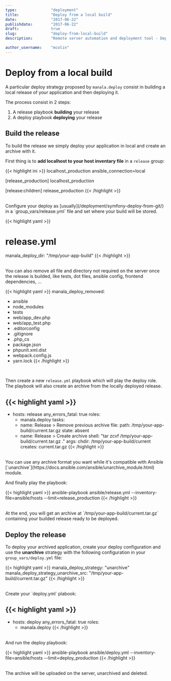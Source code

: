 ```yaml
---
type:               "deployment"
title:              "Deploy from a local build"
date:               "2017-06-22"
publishdate:        "2017-06-22"
draft:              true
slug:               "deploy-from-local-build"
description:        "Remote server automation and deployment tool - Deploy from a local build."

author_username:    "mcolin"
---
```


# Deploy from a local build

A particular deploy strategy proposed by `manala.deploy` consist in building a local release of your application and then deploying it.

The process consist in 2 steps:

1. A release playbook **building** your release
2. A deploy playbook **deploying** your release
 
## Build the release

To build the release we simply deploy your application in local and create an archive with it.

First thing is to **add localhost to your host inventary file** in a `release` group:

{{< highlight ini >}}
localhost_production ansible_connection=local

[release_production]
localhost_production

[release:children]
release_production
{{< /highlight >}}

<br>
Configure your deploy as [usually](/deployment/symfony-deploy-from-git/) in a `group_vars/release.yml` file and set where your build will be stored.

{{< highlight yaml >}}
# release.yml
manala_deploy_dir: "/tmp/your-app-build"
{{< /highlight >}}

<br>
You can also remove all file and directory not required on the server once the release is builded, like tests, dot files, ansible config, frontend dependencies, ...

{{< highlight yaml >}}
manala_deploy_removed:
  - ansible
  - node_modules
  - tests
  - web/app_dev.php
  - web/app_test.php
  - .editorconfig
  - .gitignore
  - .php_cs
  - package.json
  - phpunit.xml.dist
  - webpack.config.js
  - yarn.lock
{{< /highlight >}}

<br>

Then create a new `release.yml` playbook which will play the deploy role. The playbook will also create an archive from the locally deployed release.

{{< highlight yaml >}}
---
- hosts: release
  any_errors_fatal: true
  roles:
    - manala.deploy
  tasks:
    - name: Release > Remove previous archive
      file:
        path: /tmp/your-app-build/current.tar.gz
        state: absent
    - name: Release > Create archive
      shell: "tar zcvf /tmp/your-app-build/current.tar.gz ."
      args:
        chdir: /tmp/your-app-build/current
        creates: current.tar.gz
{{< /highlight >}}

<br>
You can use any archive format you want while it's compatible with Ansible [`unarchive`](https://docs.ansible.com/ansible/unarchive_module.html) module.

And finally play the playbook:

{{< highlight yaml >}}
ansible-playbook ansible/release.yml --inventory-file=ansible/hosts --limit=release_production
{{< /highlight >}}

<br>
At the end, you will get an archive at `/tmp/your-app-build/current.tar.gz` containing your builded release ready to be deployed.

## Deploy the release

To deploy your archived application, create your deploy configuration and use the **unarchive** strategy with the following configuration in your `group_vars/deploy.yml` file:

{{< highlight yaml >}}
manala_deploy_strategy: "unarchive"
manala_deploy_strategy_unarchive_src: "/tmp/your-app-build/current.tar.gz"
{{< /highlight >}}

<br>
Create your `deploy.yml` plabook:

{{< highlight yaml >}}
---

- hosts: deploy
  any_errors_fatal: true
  roles:
    - manala.deploy
{{< /highlight >}}

<br>
And run the deploy playbook:

{{< highlight yaml >}}
ansible-playbook ansible/deploy.yml --inventory-file=ansible/hosts --limit=deploy_production
{{< /highlight >}}

<br>
The archive will be uploaded on the server, unarchived and deleted.
